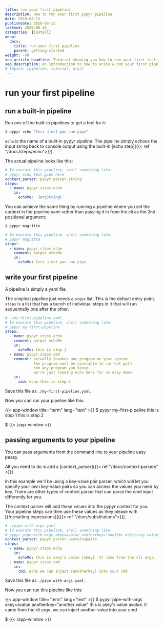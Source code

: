 ```yaml
---
title: run your first pipeline
description: How to run your first pypyr pipeline
date: 2020-08-12
publishdate: 2020-08-13
lastmod: 2020-08-16
categories: [install]
menu:
  docs:
    title: run your first pipeline
    parent: getting-started
weight: -80
seo_article_headline: Tutorial showing you how to run your first task-runner pipeline.
seo_description: An introduction to how to write & run your first pipeline with the pypyr task-runner to automate your own tasks.
# topics: [pipeline, tutorial, args]
---
```

# run your first pipeline
## run a built-in pipeline
Run one of the built-in pipelines to get a feel for it:

```bash
$ pypyr echo "Ceci n'est pas une pipe"
```

`echo` is the name of a built-in pypyr pipeline. The pipeline simply echoes
the input string back to console output using the built-in
[echo step]({{< ref "/docs/steps/echo">}}). 

The actual pipeline looks like this:

```yaml
# To execute this pipeline, shell something like:
# pypyr echo text goes here
context_parser: pypyr.parser.string
steps:
  - name: pypyr.steps.echo
    in:
      echoMe: '{argString}'
```

You can achieve the same thing by running a pipeline where you set the context
in the pipeline yaml rather than passing it in from the cli as the 2nd
positional argument:

```bash
$ pypyr magritte
```

```yaml
# To execute this pipeline, shell something like:
# pypyr magritte
steps:
  - name: pypyr.steps.echo
    comment: output echoMe
    in:
      echoMe: Ceci n'est pas une pipe
```

## write your first pipeline
A pipeline is simply a yaml file.

The simplest pipeline just needs a `steps` list. This is the default entry
point. `steps` is a list that has a bunch of individual steps in it that will
run sequentially one after the other.

```yaml
# ./my-first-pipeline.yaml
# To execute this pipeline, shell something like:
# pypyr my-first-pipeline
steps:
  - name: pypyr.steps.echo
    comment: output echoMe
    in:
      echoMe: this is step 1
  - name: pypyr.steps.cmd
    comment: actually invokes any program on your system.
             the program must be available in current path.
             run any program you fancy.
             we're just running echo here for an easy demo.
    in:
      cmd: echo this is step 2
```

Save this file as `./my-first-pipeline.yaml`.

Now you can run your pipeline like this:

{{< app-window title="term" lang="text" >}}
$ pypyr my-first-pipeline
this is step 1
this is step 2

$
{{< /app-window >}}

## passing arguments to your pipeline
You can pass arguments from the command line to your pipeline easy peasy.

All you need to do is add a [context_parser]({{< ref "/docs/context-parsers" >}})

In this example we'll be using a key-value pair parser, which will let you specify
your own key-value pairs so you can access the values you need by key. There
are other types of context parser that can parse the cmd input differently for
you.

The context parser will add these values into the pypyr context for you. Your
pipeline steps can then use these values as they please with 
[{formatting expressions}]({{< ref "/docs/substitutions">}}). 

```yaml
# ./pipe-with-args.yaml
# To execute this pipeline, shell something like:
# pypyr pipe-with-args akey=avalue anotherkey="another arbitrary value"
context_parser: pypyr.parser.keyvaluepairs
steps:
  - name: pypyr.steps.echo
    in:
      echoMe: this is akey's value {akey}. It came from the cli args.
  - name: pypyr.steps.cmd
    in:
      cmd: echo we can inject {anotherkey} into your cmd
```

Save this file as `./pipe-with-args.yaml`.

Now you can run this pipeline like this:

{{< app-window title="term" lang="text" >}}
$ pypyr pipe-with-args akey=avalue anotherkey="another value"
this is akey's value avalue. It came from the cli args.
we can inject another value into your cmd

$
{{< /app-window >}}
